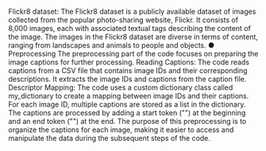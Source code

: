 Flickr8 dataset:
The Flickr8 dataset is a publicly available dataset of images collected
from the popular photo-sharing website, Flickr. It consists of 8,000
images, each with associated textual tags describing the content of
the image.
The images in the Flickr8 dataset are diverse in terms of content,
ranging from landscapes and animals to people and objects.
● Preprocessing
The preprocessing part of the code focuses on preparing the image
captions for further processing.
Reading Captions: The code reads captions from a CSV file that
contains image IDs and their corresponding descriptions. It extracts
the image IDs and captions from the caption file.
Descriptor Mapping: The code uses a custom dictionary class called
my_dictionary to create a mapping between image IDs and their
captions. For each image ID, multiple captions are stored as a list in
the dictionary. The captions are processed by adding a start token
("<start>") at the beginning and an end token ("<end>") at the end.
The purpose of this preprocessing is to organize the captions for
each image, making it easier to access and manipulate the data
during the subsequent steps of the code.

